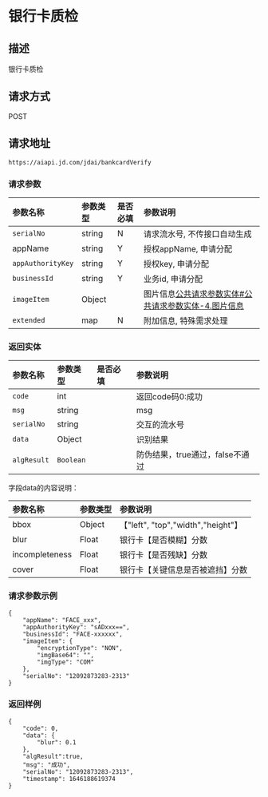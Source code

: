 # 银行卡质检


## 描述
银行卡质检

## 请求方式

POST

## 请求地址

```apl
https://aiapi.jd.com/jdai/bankcardVerify
```



### 请求参数

| 参数名称          | 参数类型 | 是否必填 | 参数说明                                                     |
| :---------------- | :------- | :------- | :----------------------------------------------------------- |
| `serialNo`        | string   | N        | 请求流水号, 不传接口自动生成                                 |
| appName           | string   | Y        | 授权appName, 申请分配                                        |
| `appAuthorityKey` | string   | Y        | 授权key, 申请分配                                            |
| `businessId`      | string   | Y        | 业务id, 申请分配                                             |
| `imageItem`       | Object   |          | 图片信息[公共请求参数实体#公共请求参数实体-4.图片信息](https://cf.jd.com/pages/viewpage.action?pageId=138528176#id-公共请求参数实体-公共请求参数实体-4.图片信息) |
| `extended`        | map      | N        | 附加信息, 特殊需求处理                                       |

### 返回实体

| 参数名称    | 参数类型  | 是否必填 | 参数说明                        |
| :---------- | :-------- | :------- | :------------------------------ |
| `code`      | int       |          | 返回code码0:成功                |
| `msg`       | string    |          | msg                             |
| `serialNo`  | string    |          | 交互的流水号                    |
| `data`      | Object    |          | 识别结果                        |
| `algResult` | `Boolean` |          | 防伪结果，true通过，false不通过 |

字段data的内容说明：

| 参数名称       | 参数类型 | 参数说明                           |
| :------------- | :------- | :--------------------------------- |
| bbox           | Object   | 【"left", "top","width","height"】 |
| blur           | Float    | 银行卡【是否模糊】分数             |
| incompleteness | Float    | 银行卡【是否残缺】分数             |
| cover          | Float    | 银行卡【关键信息是否被遮挡】分数   |

### 请求参数示例

```
{
 	"appName": "FACE_xxx",
	"appAuthorityKey": "sADxxx==",
	"businessId": "FACE-xxxxxx", 
    "imageItem": {
        "encryptionType": "NON",
        "imgBase64": "",
        "imgType": "COM"
    },
    "serialNo": "12092873283-2313"
}
```

### 返回样例

```
{
    "code": 0,
    "data": {
        "blur": 0.1
    },
    "algResult":true,
    "msg": "成功",
    "serialNo": "12092873283-2313",
    "timestamp": 1646188619374
}
```